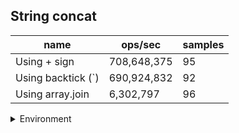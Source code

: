 ## String concat

|name|ops/sec|samples|
|-|-|-|
|Using + sign|708,648,375|95|
|Using backtick (`)|690,924,832|92|
|Using array.join|6,302,797|96|


<details>
<summary>Environment</summary>

* __Machine:__ linux x64 | 2 vCPUs | 6.8GB Mem
* __Run:__ Sat Oct 14 2023 02:49:25 GMT+0000 (Coordinated Universal Time)
</details>

<!--
{"environment":{"platform":"linux","arch":"x64","cpus":2,"totalMemory":6.759757995605469},"benchmarks":[{"name":"Using + sign","hz":708648374.6431603,"cycles":7,"stats":{"deviation":1.4630253900870436e-11,"mean":1.4111370826237337e-9,"moe":2.94202346240928e-12,"rme":0.2084860144798379,"sem":1.501032378780245e-12,"variance":2.140443292039346e-22}},{"name":"Using backtick (`)","hz":690924831.5649358,"cycles":6,"stats":{"deviation":1.9342461397584168e-10,"mean":1.4473354470919983e-9,"moe":3.9525183646440734e-11,"rme":2.730893085349022,"sem":2.0165910023694253e-11,"variance":3.741308129170337e-20}},{"name":"Using array.join","hz":6302797.31389719,"cycles":6,"stats":{"deviation":6.103528349399969e-10,"mean":1.5865971095010082e-7,"moe":1.220959957075728e-10,"rme":0.07695463137832927,"sem":6.229387536100653e-11,"variance":3.725305831192911e-19}}]}-->

